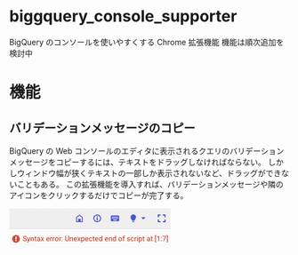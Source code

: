 # biggquery_console_supporter

BigQuery のコンソールを使いやすくする Chrome 拡張機能
機能は順次追加を検討中

# 機能

## バリデーションメッセージのコピー

BigQuery の Web コンソールのエディタに表示されるクエリのバリデーションメッセージをコピーするには、テキストをドラッグしなければならない。
しかしウィンドウ幅が狭くテキストの一部しか表示されないなど、ドラッグができないこともある。
この拡張機能を導入すれば、バリデーションメッセージや隣のアイコンをクリックするだけでコピーが完了する。

![Alt text](image/validation_message.png)
